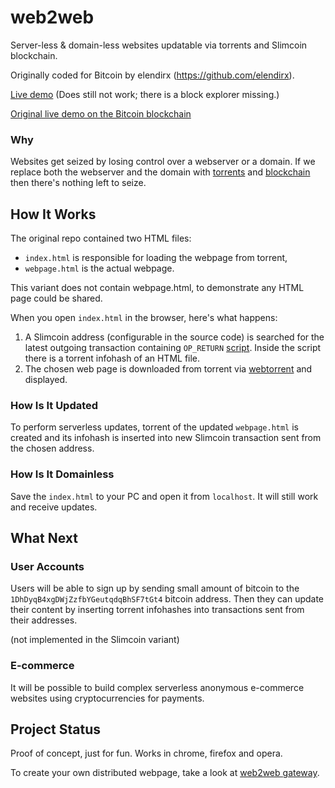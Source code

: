 # web2web
Server-less & domain-less websites updatable via torrents and Slimcoin blockchain.

Originally coded for Bitcoin by elendirx (https://github.com/elendirx).

[Live demo](https://d5000.github.io/web2web) (Does still not work; there is a block explorer missing.)

[Original live demo on the Bitcoin blockchain](https://elendirx.github.io/web2web/)


### Why
Websites get seized by losing control over a webserver or a domain.
If we replace both the webserver and the domain with [torrents](https://webtorrent.io) and [blockchain](https://bitcoin.org/en) then there's nothing left to seize.


## How It Works
The original repo contained two HTML files:

+ `index.html` is responsible for loading the webpage from torrent,
+ `webpage.html` is the actual webpage.

This variant does not contain webpage.html, to demonstrate any HTML page could be shared.


When you open `index.html` in the browser, here's what happens:


1. A Slimcoin address (configurable in the source code) is searched for the latest outgoing transaction containing `OP_RETURN` [script](https://en.bitcoin.it/wiki/OP_RETURN). Inside the script there is a torrent infohash of an HTML file.
2. The chosen web page is downloaded from torrent via [webtorrent](https://webtorrent.io) and displayed.


### How Is It Updated
To perform serverless updates, torrent of the updated `webpage.html` is created and its infohash is inserted into new Slimcoin transaction sent from the chosen address.


### How Is It Domainless
Save the `index.html` to your PC and open it from `localhost`. It will still work and receive updates.


## What Next
### User Accounts
Users will be able to sign up by sending small amount of bitcoin to the `1DhDyqB4xgDWjZzfbYGeutqdqBhSF7tGt4` bitcoin address.
Then they can update their content by inserting torrent infohashes into transactions sent from their addresses.

(not implemented in the Slimcoin variant)

### E-commerce
It will be possible to build complex serverless anonymous e-commerce websites using cryptocurrencies for payments.


## Project Status
Proof of concept, just for fun. Works in chrome, firefox and opera.

To create your own distributed webpage, take a look at [web2web gateway](https://elendirx.github.io/web2web-gateway).



